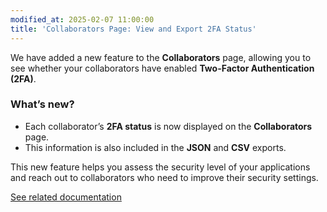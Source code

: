```yaml
---
modified_at: 2025-02-07 11:00:00
title: 'Collaborators Page: View and Export 2FA Status'
---
```


We have added a new feature to the **Collaborators** page, allowing you to see whether your collaborators have enabled **Two-Factor Authentication (2FA)**.  

### What’s new?  
- Each collaborator’s **2FA status** is now displayed on the **Collaborators** page.  
- This information is also included in the **JSON** and **CSV** exports.  

This new feature helps you assess the security level of your applications and reach out to collaborators who need to improve their security settings.  

[See related documentation](https://doc.scalingo.com/platform/app/collaborators)
